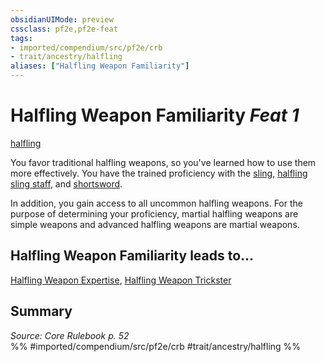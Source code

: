 ```yaml
---
obsidianUIMode: preview
cssclass: pf2e,pf2e-feat
tags:
- imported/compendium/src/pf2e/crb
- trait/ancestry/halfling
aliases: ["Halfling Weapon Familiarity"]
---
```

# Halfling Weapon Familiarity  *Feat 1*  
[halfling](halfling.md)  


You favor traditional halfling weapons, so you've learned how to use them more effectively. You have the trained proficiency with the [sling](../equipment/items/sling.md), [halfling sling staff](../equipment/items/halfling-sling-staff.md), and [shortsword](../equipment/items/shortsword.md).

In addition, you gain access to all uncommon halfling weapons. For the purpose of determining your proficiency, martial halfling weapons are simple weapons and advanced halfling weapons are martial weapons.

## Halfling Weapon Familiarity leads to...

[Halfling Weapon Expertise](halfling-weapon-expertise.md), [Halfling Weapon Trickster](halfling-weapon-trickster.md)

## Summary

*Source: Core Rulebook p. 52*  
%% #imported/compendium/src/pf2e/crb #trait/ancestry/halfling %%